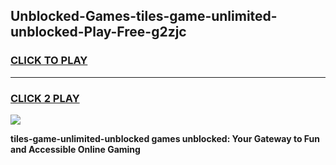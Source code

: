 
## Unblocked-Games-tiles-game-unlimited-unblocked-Play-Free-g2zjc
<h3>
<a href="https://premium76.site?title=tiles-game-unlimited-unblocked&ref=21A">CLICK TO PLAY</a></h3>
<hr>

<h3>
<a href="https://premium76.site?title=tiles-game-unlimited-unblocked&ref=21A">CLICK 2 PLAY</a>
  
</h3>

<a href="https://premium76.site?title=tiles-game-unlimited-unblocked&ref=21A"><img src="https://clearcache.store/games.png"></a>


**tiles-game-unlimited-unblocked games unblocked: Your Gateway to Fun and Accessible Online Gaming**

